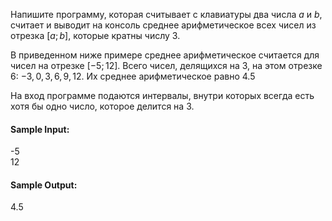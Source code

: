 Напишите программу, которая считывает с клавиатуры два числа $a$ и $b$, считает и выводит на консоль среднее
арифметическое всех чисел из отрезка $[a; b]$, которые кратны числу $3$.

В приведенном ниже примере среднее арифметическое считается для чисел на отрезке $[-5; 12]$. Всего чисел, делящихся на
$3$, на этом отрезке $6$: $−3, 0, 3, 6, 9 , 12$. Их среднее арифметическое равно $4.5$

На вход программе подаются интервалы, внутри которых всегда есть хотя бы одно число, которое делится на $3$.

#### Sample Input:

-5  
12

#### Sample Output:

4.5